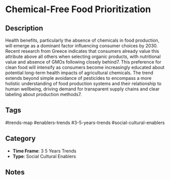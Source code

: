 # Chemical-Free Food Prioritization

## Description
Health benefits, particularly the absence of chemicals in food production, will emerge as a dominant factor influencing consumer choices by 2030. Recent research from Greece indicates that consumers already value this attribute above all others when selecting organic products, with nutritional value and absence of GMOs following closely behind7. This preference for clean food will intensify as consumers become increasingly educated about potential long-term health impacts of agricultural chemicals. The trend extends beyond simple avoidance of pesticides to encompass a more holistic understanding of food production systems and their relationship to human wellbeing, driving demand for transparent supply chains and clear labeling about production methods7.

## Tags
#trends-map #enablers-trends #3-5-years-trends #social-cultural-enablers

## Category
- **Time Frame**: 3 5 Years Trends
- **Type**: Social Cultural Enablers

## Notes
<!-- Add your notes here -->
